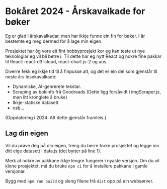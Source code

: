 # Bokåret 2024 - Årskavalkade for bøker

Eg er glad i årskavalkadar, men har ikkje funne ein fin for bøker. I år bestemte eg meg dermed for å lage min eigen.

Prosjektet har òg vore eit fint hobbyprosjekt kor eg kan teste ut nye teknologiar eg vil bli betre i. Til dette har eg nytt React og nokre fine pakkar til React: react-d3-cloud, react-chart.js-2 og aos.

Diverre fekk eg ikkje tid til å finpusse alt, og det er ein del som gjenstår til neste års lesekavalkade:

- Dynamiske, AI-genrerete tekstar.
- Scraping av bokinfo frå Goodreads (Dette ligg forsåvidt i imgScraper.js, men litt kronglete å bruke)
- Ikkje-statiske datasett
- osb...

(Oppdatering i 2024: Alt dette gjenstår framleis.)


## Lag din eigen

Vil du prøve deg på din eigen, treng du berre forke prosjektet og legge inn ditt eige datasett i data.js (det byrjer på line 1).

Merk at nokre av pakkane ikkje lengre fungerer i nyaste versjon. Om du vil klone prosjektet, må du bruke `npm ci` for å installere pakkane i gamle versjonar.

Bygg med `npm run build` og sleng filene frå `dist` opp på ein websørver.


